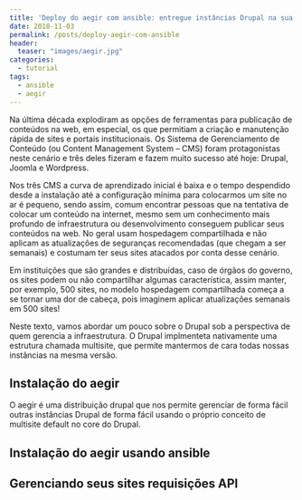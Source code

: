 ```yaml
---
title: 'Deploy do aegir com ansible: entregue instâncias Drupal na sua instituição'
date: 2018-11-03
permalink: /posts/deploy-aegir-com-ansible
header:
  teaser: "images/aegir.jpg"
categories: 
  - tutorial
tags:
  - ansible
  - aegir
---
```


Na última década explodiram as opções de ferramentas para publicação de conteúdos na web,
em especial, os que permitiam a criação e manutenção rápida de sites e portais institucionais.
Os Sistema de Gerenciamento de Conteúdo (ou Content Management System – CMS) foram protagonistas
neste cenário e três deles fizeram e fazem muito sucesso até hoje: Drupal, Joomla e Wordpress.

Nos três CMS a curva de aprendizado inicial é baixa e o tempo despendido desde a instalação
até a configuração mínima para colocarmos um site no ar é pequeno, sendo assim, comum
encontrar pessoas que na tentativa de colocar um conteúdo na internet, mesmo sem um conhecimento
mais profundo de infraestrutura ou desenvolvimento conseguem publicar seus conteúdos na web.
No geral usam hospedagem compartilhada e não aplicam as atualizações de seguranças recomendadas
(que chegam a ser semanais) e costumam ter seus sites atacados por conta desse cenário.

Em instituições que são grandes e distribuídas, caso de órgãos do governo, os sites podem ou
não compartilhar algumas característica, assim manter, por exemplo, 500 sites, no modelo hospedagem
compartilhada começa a se tornar uma dor de cabeça, pois imaginem aplicar atualizações semanais em
500 sites!

Neste texto, vamos abordar um pouco sobre o Drupal sob a perspectiva de quem gerencia a 
infraestrutura. O Drupal implmenteta nativamente uma estrutura chamada multisite, que permite mantermos
de cara todas nossas instâncias na mesma versão. 

## Instalação do aegir

O aegir é uma distribuição drupal que nos permite gerenciar de forma fácil outras instâncias Drupal de forma fácil usando o próprio conceito de multisite default no core do Drupal. 

## Instalação do aegir usando ansible

## Gerenciando seus sites requisições API

